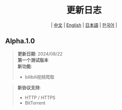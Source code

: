 <div align="center">

# 更新日志
| [中文](../CN/update.log.md) | [English](../EN/update.log.md) | [日本語](../JA/update.log.md) | [한국어](../KO/update.log.md) |
</div>

## Alpha.1.0

>**更新日期**: 2024/08/22  
>**第一个测试版本**\
>**新功能**:
>- bilibili视频爬取

> **新协议支持**:
>- HTTP / HTTPS
>- BitTorrent